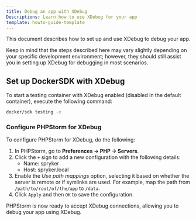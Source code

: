 ```yaml
---
title: Debug an app with XDebug
Descriptions: Learn how to use XDebug for your app
template: howto-guide-template
---
```


This document describes how to set up and use XDebug to debug your app. 

Keep in mind that the steps described here may vary slightly depending on your specific development environment; however, they should still assist you in setting up XDebug for debugging in most scenarios.

## Set up DockerSDK with XDebug

To start a testing container with XDebug enabled (disabled in the default container), execute the following command:

```bash
docker/sdk testing -x
```

### Configure PHPStorm for XDebug

To configure PHPStorm for XDebug, do the following:

1. In PHPStorm, go to **Preferences → PHP → Servers**.
2. Click the `+` sign to add a new configuration with the following details:
   - Name: spryker
   - Host: spryker.local
3. Enable the *Use path mappings* option, selecting it based on whether the server is remote or if symlinks are used. For example, map the path from `/path/to/root/of/the/app` to `/data`.
4. Click `Apply` and then `OK` to save the configuration.

PHPStorm is now ready to accept XDebug connections, allowing you to debug your app using XDebug.



